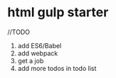 # html gulp starter

//TODO  
1. add ES6/Babel  
2. add webpack  
3. get a job  
4. add more todos in todo list  
